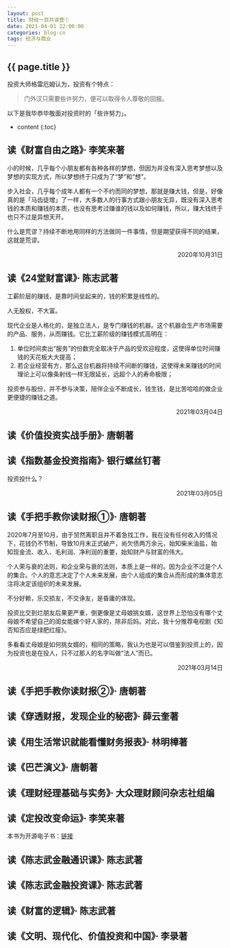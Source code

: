 ```yaml
---
layout: post
title: 财经一百共读营①
date: 2021-04-01 22:00:00
categories: blog-cn
tags: 经济与商业
--- 
```


<h2>{{ page.title }}</h2>

投资大师格雷厄姆认为，投资有个特点：

> 门外汉只需要些许努力，便可以取得令人尊敬的回报。

以下是我毕恭毕敬面对投资时的「些许努力」。

* content
{:toc}

## 读《财富自由之路》· 李笑来著

小的时候，几乎每个小朋友都有各种各样的梦想，但因为并没有深入思考梦想以及梦想的实现方式，所以梦想终于只成为了“梦”和“想”。

步入社会，几乎每个成年人都有一个不约而同的梦想，那就是赚大钱，但是，好像真的是「马齿徒增」了一样，大多数人的行事方式跟小朋友无异，既没有深入思考钱的本质和赚钱的本质，也没有思考过赚谁的钱以及如何赚钱，所以，赚大钱终于也只不过是异想天开。

什么是荒谬？持续不断地用同样的方法做同一件事情，但是期望获得不同的结果，这就是荒谬。

<p align="right">2020年10月31日</p>

## 读《24堂财富课》· 陈志武著

工薪阶层的赚钱，是靠时间垒起来的，钱的积累是线性的。

人无股权，不大富。

现代企业是人格化的，是独立法人，是专门赚钱的机器。这个机器会生产市场需要的产品、服务，从而赚钱。它比工薪阶级的赚钱模式高明在：
1. 单位时间卖出“服务”的份数完全取决于产品的受欢迎程度，这使得单位时间赚钱的天花板大大提高；
2. 若企业经营有方，那么这台机器将持续不间断的赚钱，这使得未来赚钱的时间理论上可以像条射线一样无限延长，远超个人的寿命极限；

投资参与股份，并不参与决策，陪伴企业不断成长，钱生钱，是比苦哈哈的做企业更便捷的赚钱之道。

<p align="right">2021年03月04日</p>

## 读《价值投资实战手册》· 唐朝著

## 读《指数基金投资指南》· 银行螺丝钉著

投资投什么？

<p align="right">2021年03月05日</p>

## 读《手把手教你读财报①》· 唐朝著

2020年7月至10月，由于贸然离职且并不着急找工作，我在没有任何收入的情况下，花钱仍不节制，导致10月末正式破产，尚欠债两万余元，始知柴米油盐，始知现金流、收入、毛利润、净利润的重要，始知财产与财富的伟大。

个人荣与衰的法则，和企业荣与衰的法则，本质上是一样的。因为企业不过是个人的集合。个人的意志决定了个人未来发展，由个人组成的集合从而形成的集体意志注将决定该组织的未来发展。

不分好赖，乐交损友，不交诤友，是昏庸的体现。

投资比交到烂朋友后果更严重，倒更像是丈母娘挑女婿，这世界上恐怕没有哪个丈母娘不希望自己的闺女能嫁个好人家的，除非后妈。对此，我十分推荐电视剧《知否知否应是绿肥红瘦》。

多看看丈母娘是如何挑女婿的，相同的策略，我认为也是可以借鉴到投资上的，因为投资也是在投人，只不过那人的名字叫做“法人”而已。

<p align="right">2021年03月14日</p>

## 读《手把手教你读财报②》· 唐朝著

## 读《穿透财报，发现企业的秘密》· 薛云奎著

## 读《用生活常识就能看懂财务报表》· 林明樟著

## 读《巴芒演义》· 唐朝著

## 读《理财经理基础与实务》· 大众理财顾问杂志社组编

## 读《定投改变命运》· 李笑来著

本书为开源电子书：<a href="https://github.com/xiaolai/regular-investing-in-box" target="_blank">链接</a>

## 读《陈志武金融通识课》· 陈志武著

## 读《陈志武金融投资课》· 陈志武著

## 读《财富的逻辑》· 陈志武著

## 读《文明、现代化、价值投资和中国》· 李录著

